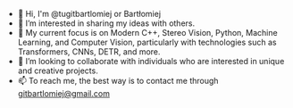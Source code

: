 - 👋 Hi, I'm @tugitbartlomiej or Bartłomiej
- 👀 I’m interested in sharing my ideas with others.
- 🌱 My current focus is on Modern C++, Stereo Vision, Python, Machine Learning, and Computer Vision, particularly with technologies such as Transformers, CNNs, DETR, and more.
- 💞️ I’m looking to collaborate with individuals who are interested in unique and creative projects.
- 📫 To reach me, the best way is to contact me through gitbartlomiej@gmail.com


<!---
tugitbartlomiej/tugitbartlomiej is a ✨ special ✨ repository because its `README.md` (this file) appears on my GitHub profile.
You can click the Preview link to take a look at your changes.
--->
